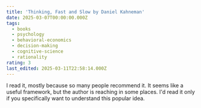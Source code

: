 ```yaml
---
title: 'Thinking, Fast and Slow by Daniel Kahneman'
date: 2025-03-07T00:00:00.000Z
tags:
  - books
  - psychology
  - behavioral-economics
  - decision-making
  - cognitive-science
  - rationality
rating: 3
last_edited: 2025-03-11T22:58:14.000Z
---
```

I read it, mostly because so many people recommend it. It seems like a useful framework, but the author is reaching in some places. I'd read it only if you specifically want to understand this popular idea.
